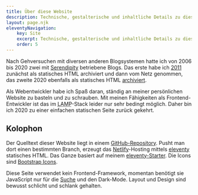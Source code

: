 ```yaml
---
title: Über diese Website
description: Technische, gestalterische und inhaltliche Details zu dieser Webseite
layout: page.njk
eleventyNavigation:
    key: Site
    excerpt: Technische, gestalterische und inhaltliche Details zu dieser Webseite
    order: 5
---
```


Nach Gehversuchen mit diversen anderen Blogsystemen hatte ich von 2006 bis 2020 zwei mit [Serendipity](https://s9y.org) betriebene Blogs. Das erste habe ich [2011](https://web.archive.org/web/20111209164727/https://matthias.yellowled.de/) zunächst als statisches HTML archiviert und dann vom Netz genommen, das zweite 2020 ebenfalls als statisches HTML [archiviert](/archiv/).

Als Webentwickler habe ich Spaß daran, ständig an meiner persönlichen Website zu basteln und zu schrauben. Mit meinen Fähigkeiten als Frontend-Entwickler ist das im <abbr title="Linux Apache MySQL PHP">LAMP</abbr>-Stack leider nur sehr bedingt möglich. Daher bin ich 2020 zu einer einfachen statischen Seite zurück gekehrt.

## Kolophon

Der Quelltext dieser Website liegt in einem [GitHub-Repository](https://github.com/yellowled/yellowled.de). Pusht man dort einen bestimmten Branch, erzeugt das [Netlify](https://www.netlify.com)-Hosting mittels [eleventy](https://www.11ty.dev) statisches HTML. Das Ganze basiert auf meinem [eleventy-Starter](https://github.com/yellowled/yl-11ty). Die Icons sind [Bootstrap Icons](https://icons.getbootstrap.com).

Diese Seite verwendet kein Frontend-Framework, momentan benötigt sie JavaScript nur für die [Suche](/search/) und den Dark-Mode. Layout und Design sind bewusst schlicht und schlank gehalten.
